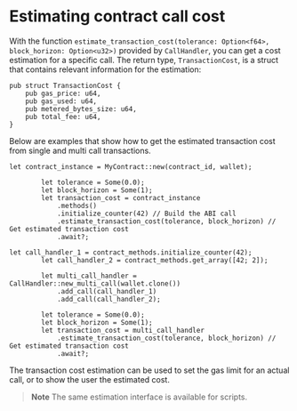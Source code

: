 # Estimating contract call cost

With the function `estimate_transaction_cost(tolerance: Option<f64>, block_horizon: Option<u32>)` provided by `CallHandler`, you can get a cost estimation for a specific call. The return type, `TransactionCost`, is a struct that contains relevant information for the estimation:

```rust,ignore
pub struct TransactionCost {
    pub gas_price: u64,
    pub gas_used: u64,
    pub metered_bytes_size: u64,
    pub total_fee: u64,
}
```

Below are examples that show how to get the estimated transaction cost from single and multi call transactions.

```rust,ignore
let contract_instance = MyContract::new(contract_id, wallet);

        let tolerance = Some(0.0);
        let block_horizon = Some(1);
        let transaction_cost = contract_instance
            .methods()
            .initialize_counter(42) // Build the ABI call
            .estimate_transaction_cost(tolerance, block_horizon) // Get estimated transaction cost
            .await?;
```

```rust,ignore
let call_handler_1 = contract_methods.initialize_counter(42);
        let call_handler_2 = contract_methods.get_array([42; 2]);

        let multi_call_handler = CallHandler::new_multi_call(wallet.clone())
            .add_call(call_handler_1)
            .add_call(call_handler_2);

        let tolerance = Some(0.0);
        let block_horizon = Some(1);
        let transaction_cost = multi_call_handler
            .estimate_transaction_cost(tolerance, block_horizon) // Get estimated transaction cost
            .await?;
```

The transaction cost estimation can be used to set the gas limit for an actual call, or to show the user the estimated cost.

> **Note** The same estimation interface is available for scripts.
